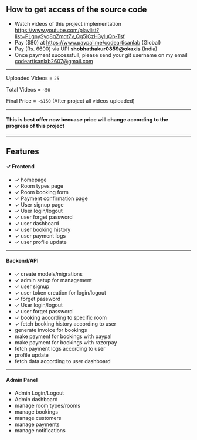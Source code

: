 ##  How to get access of the source code
-   Watch videos of this project implementation https://www.youtube.com/playlist?list=PLgnySyq8qZmqt7v_Qg5ICzH3yluQp-Tsf
-   Pay ($80) at https://www.paypal.me/codeartisanlab (Global)
-   Pay (Rs. 6600) via UPI <b>shobhathakur0859@okaxis</b> (India)
-   Once payment successfull, please send your git username on my email codeartisanlab2607@gmail.com
<hr/>
<p>Uploaded Videos = <code>25</code></p>
<p>Total Videos = <code>~50</code></p>
<p>Final Price = <code>~$150</code> (After project all videos uploaded)</p>
<hr/>
<h4>This is best offer now becuase price will change according to the progress of this project</h4>
<hr/>
<h2>Features</h2>
<h4>&#10003; Frontend</h4>
<ul>
    <li>&#10003; homepage</li>
    <li>&#10003; Room types page</li>
    <li>&#10003; Room booking form</li>
    <li>&#10003; Payment confirmation page</li>
    <li>&#10003; User signup page</li>
    <li>&#10003; User login/logout</li>
    <li>&#10003; user forget password</li>
    <li>&#10003; user dashboard</li>
    <li>&#10003; user booking history</li>
    <li>&#10003; user payment logs</li>
    <li>&#10003; user profile update</li>
</ul>
<hr/>
<h4>Backend/API</h4>
<ul>
    <li>&#10003; create models/migrations</li>
    <li>&#10003; admin setup for management</li>
    <li>&#10003; user signup</li>
    <li>&#10003; user token creation for login/logout</li>
    <li>&#10003; forget password</li>
    <li>&#10003; User login/logout</li>
    <li>&#10003; user forget password</li>
    <li>&#10003; booking according to specific room</li>
    <li>&#10003; fetch booking history according to user</li>
    <li>generate invoice for bookings</li>
    <li>make payment for bookings with paypal</li>
    <li>make payment for bookings with razorpay</li>
    <li>fetch payment logs according to user</li>
    <li>profile update</li>
    <li>fetch data according to user dashboard</li>
</ul>
<hr/>
<h4>Admin Panel</h4>
<ul>
    <li>Admin Login/Logout</li>
    <li>Admin dashboard</li>
    <li>manage room types/rooms</li>
    <li>manage bookings</li>
    <li>manage customers</li>
    <li>manage payments</li>
    <li>manage notifications</li>
</ul>
